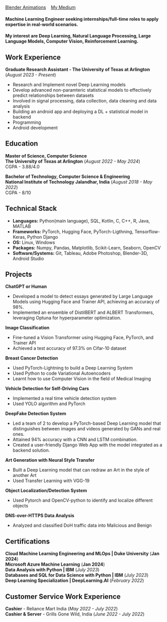 [Blender Animations](./fun.md)&nbsp;&nbsp;&nbsp;&nbsp;[My Medium](https://medium.com/@supersjgk)

#### Machine Learning Engineer seeking internships/full-time roles to apply expertise in real-world scenarios.
#### My interest are Deep Learning, Natural Language Processing, Large Language Models, Computer Vision, Reinforcement Learning.

## Work Experience
**Graduate Research Assistant - The University of Texas at Arlington** (_August 2023 - Present_)
- Research and Implement novel Deep Learning models
- Develop advanced non-paramteric statistical models to effectively predict relationships between datasets
- Involved in signal processing, data collection, data cleaning and data analysis
- Building an android app and deploying a DL + statistical model in backend
- Programming
- Android development

## Education
**Master of Science, Computer Science** <br>
**The University of Texas at Arlington** (_August 2022 - May 2024_) <br>
CGPA - 3.88/4.0

**Bachelor of Technology, Computer Science & Engineering** <br>
**National Institute of Technology Jalandhar, India** (_August 2018 - May 2022_) <br>
CGPA - 8/10

## Technical Stack
* **Languages:** Python(main language), SQL, Kotlin, C, C++, R, Java, MATLAB
* **Frameworks:** PyTorch, Hugging Face, PyTorch-Ligthning, Tensorflow-Keras, Python Django
* **OS:** Linux, Windows
* **Packages:** Numpy, Pandas, Matplotlib, Scikit-Learn, Seaborn, OpenCV
* **Software/Systems:** Git, Tableau, Adobe Photoshop, Blender-3D, Android Studio

## Projects
**ChatGPT or Human**
- Developed a model to detect essays generated by Large Language Models using Hugging Face and Trainer API, achieving an accuracy of 98%.
- Implemented an ensemble of DistilBERT and ALBERT Transformers, leveraging Optuna for hyperparameter optimization.

**Image Classification**
- Fine-tuned a Vision Transformer using Hugging Face, PyTorch, and Trainer API
- Achieved a test accuracy of 97.3% on Cifar-10 dataset

**Breast Cancer Detection**
- Used PyTorch-Lightning to build a Deep Learning System
- Used Python to code Variational Autoencoders
- Learnt how to use Computer Vision in the field of Medical Imaging
  
**Vehicle Detection for Self-Driving Cars**
- Implemented a real time vehicle detection system
- Used YOLO algorithm and PyTorch

**DeepFake Detection System**
- Led a team of 2 to develop a PyTorch-based Deep Learning model that distinguishes between images and videos generated by GANs and real ones.
- Attained 94% accuracy with a CNN and LSTM combination.
- Created a user-friendly Django Web App with the model integrated as a backend solution.

**Art Generation with Neural Style Transfer**
- Built a Deep Learning model that can redraw an Art in the style of another Art
- Used Transfer Learning with VGG-19

**Object Localization/Detection System**
- Used Pytorch and OpenCV-python to identify and localize different objects

**DNS-over-HTTPS Data Analysis**
- Analyzed and classified DoH traffic data into Malicious and Benign

## Certifications
**Cloud Machine Learning Engineering and MLOps | Duke University** (__Jan 2024__) <br>
**Microsoft Azure Machine Learning** (__Jan 2024__) <br>
**Data Analysis with Python | IBM** (_July 2023_) <br>
**Databases and SQL for Data Science with Python | IBM** (_July 2023_) <br>
**Deep Learning Specialization | DeepLearning.AI** (_February 2022_) <br>

## Customer Service Work Experience
**Cashier** - Reliance Mart India (_May 2022 - July 2022_) <br>
**Cashier & Server** - Grills Gone Wild, India (_June 2022 - July 2022_) <br>
